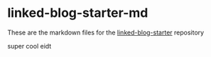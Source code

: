 # linked-blog-starter-md
These are the markdown files for the [linked-blog-starter](https://github.com/matthewwong525/linked-blog-starter) repository

super cool eidt
